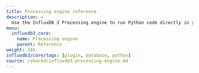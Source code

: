 ```yaml
---
title: Processing engine reference
description: >
  Use the InfluxDB 3 Processing engine to run Python code directly in your InfluxDB 3 Core database to automatically process data and respond to database events.
menu:
  influxdb3_core:
    name: Processing engine
    parent: Reference
weight: 101
influxdb3/core/tags: [plugin, database, python]
source: /shared/influxdb3-processing-engine.md
---
```


<!--
The content of this file is at content/shared/v3-processing-engine.md
-->